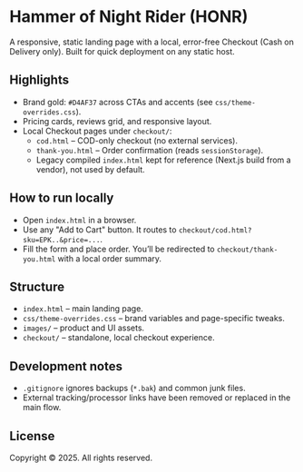 # Hammer of Night Rider (HONR)

A responsive, static landing page with a local, error-free Checkout (Cash on Delivery only). Built for quick deployment on any static host.

## Highlights
- Brand gold: `#D4AF37` across CTAs and accents (see `css/theme-overrides.css`).
- Pricing cards, reviews grid, and responsive layout.
- Local Checkout pages under `checkout/`:
  - `cod.html` – COD-only checkout (no external services).
  - `thank-you.html` – Order confirmation (reads `sessionStorage`).
  - Legacy compiled `index.html` kept for reference (Next.js build from a vendor), not used by default.

## How to run locally
- Open `index.html` in a browser.
- Use any "Add to Cart" button. It routes to `checkout/cod.html?sku=EPK..&price=...`.
- Fill the form and place order. You’ll be redirected to `checkout/thank-you.html` with a local order summary.

## Structure
- `index.html` – main landing page.
- `css/theme-overrides.css` – brand variables and page-specific tweaks.
- `images/` – product and UI assets.
- `checkout/` – standalone, local checkout experience.

## Development notes
- `.gitignore` ignores backups (`*.bak`) and common junk files.
- External tracking/processor links have been removed or replaced in the main flow.

## License
Copyright © 2025. All rights reserved.
